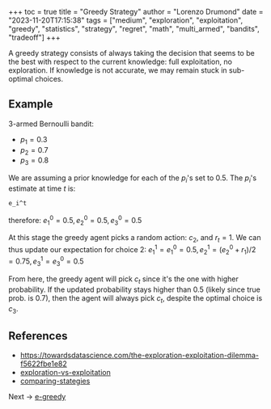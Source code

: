 +++
toc = true
title = "Greedy Strategy"
author = "Lorenzo Drumond"
date = "2023-11-20T17:15:38"
tags = ["medium",  "exploration",  "exploitation",  "greedy",  "statistics",  "strategy",  "regret",  "math",  "multi_armed",  "bandits",  "tradeoff"]
+++


A greedy strategy consists of always taking the decision that seems to be the best with respect to the current knowledge: full exploitation, no exploration. If knowledge is not accurate, we may remain stuck in sub-optimal choices.

## Example
3-armed Bernoulli bandit:
- $p_1 = 0.3$
- $p_2 = 0.7$
- $p_3 = 0.8$

We are assuming a prior knowledge for each of the $p_i$'s set to 0.5. The $p_i$'s estimate at time $t$ is:
```latex
e_i^t
```

therefore: $e_1^0 = 0.5, e_2^0 = 0.5, e_3^0 = 0.5$

At this stage the greedy agent picks a random action: $c_2$, and $r_t = 1$. We can thus update our expectation for choice 2:
$e_1^1 = e_1^0 = 0.5, e_2^1 = (e_2^0 + r_1)/2 = 0.75, e_3^1 = e_3^0 = 0.5$

From here, the greedy agent will pick $c_t$ since it's the one with higher probability. If the updated probability stays higher than 0.5 (likely since true prob. is 0.7), then the agent will always pick $c_t$, despite the optimal choice is $c_3$.

## References
- https://towardsdatascience.com/the-exploration-exploitation-dilemma-f5622fbe1e82
- [exploration-vs-exploitation](/wiki/exploration-vs-exploitation/)
- [comparing-stategies](/wiki/comparing-stategies/)

Next -> [e-greedy](/wiki/e-greedy/)
